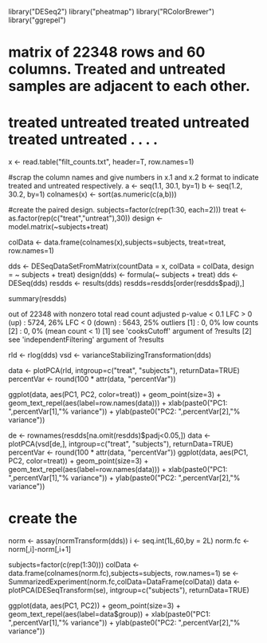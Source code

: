 library("DESeq2")
library("pheatmap")
library("RColorBrewer")
library("ggrepel")

# matrix of 22348 rows and 60 columns. Treated and untreated samples are adjacent to each other.
# treated untreated treated untreated treated untreated . . . . 

x <- read.table("filt_counts.txt", header=T, row.names=1)

#scrap the column names and give numbers in x.1 and x.2 format to indicate treated and untreated respectively.
a <- seq(1.1, 30.1, by=1)
b <- seq(1.2, 30.2, by=1)
colnames(x) <- sort(as.numeric(c(a,b)))

#create the paired design.
subjects=factor(c(rep(1:30, each=2)))
treat <- as.factor(rep(c("treat","untreat"),30))
design <- model.matrix(~subjects+treat)

colData <- data.frame(colnames(x),subjects=subjects, treat=treat, row.names=1)

dds <- DESeqDataSetFromMatrix(countData = x, colData = colData, design = ~ subjects + treat)
design(dds) <- formula(~ subjects + treat)
dds <- DESeq(dds)
resdds <- results(dds)
resdds=resdds[order(resdds$padj),]

summary(resdds)

out of 22348 with nonzero total read count
adjusted p-value < 0.1
LFC > 0 (up)     : 5724, 26% 
LFC < 0 (down)   : 5643, 25% 
outliers [1]     : 0, 0% 
low counts [2]   : 0, 0% 
(mean count < 1)
[1] see 'cooksCutoff' argument of ?results
[2] see 'independentFiltering' argument of ?results

rld <- rlog(dds)
vsd <- varianceStabilizingTransformation(dds)         

data <- plotPCA(rld, intgroup=c("treat", "subjects"), returnData=TRUE)
percentVar <- round(100 * attr(data, "percentVar"))

ggplot(data, aes(PC1, PC2, color=treat)) +
   geom_point(size=3) +
   geom_text_repel(aes(label=row.names(data))) +
   xlab(paste0("PC1: ",percentVar[1],"% variance")) +
   ylab(paste0("PC2: ",percentVar[2],"% variance"))




de <- rownames(resdds[na.omit(resdds)$padj<0.05,])
data <- plotPCA(vsd[de,], intgroup=c("treat", "subjects"), returnData=TRUE)
percentVar <- round(100 * attr(data, "percentVar"))
ggplot(data, aes(PC1, PC2, color=treat)) +
   geom_point(size=3) +
   geom_text_repel(aes(label=row.names(data))) +
   xlab(paste0("PC1: ",percentVar[1],"% variance")) +
   ylab(paste0("PC2: ",percentVar[2],"% variance"))


# create the 
norm <- assay(normTransform(dds))
i <- seq.int(1L,60,by = 2L)
norm.fc <- norm[,i]-norm[,i+1]

subjects=factor(c(rep(1:30)))
colData <- data.frame(colnames(norm.fc),subjects=subjects, row.names=1)
se <- SummarizedExperiment(norm.fc,colData=DataFrame(colData))
data <- plotPCA(DESeqTransform(se), intgroup=c("subjects"), returnData=TRUE)

ggplot(data, aes(PC1, PC2)) +
   geom_point(size=3) +
   geom_text_repel(aes(label=data$group)) +
   xlab(paste0("PC1: ",percentVar[1],"% variance")) +
   ylab(paste0("PC2: ",percentVar[2],"% variance"))
   
   
   
